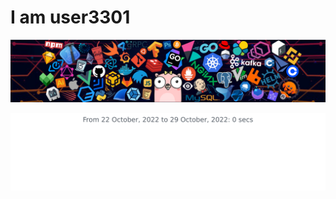# I am user3301

![](https://github.com/user3301/user3301/blob/master/assets/header.png)

<img
  src="https://github.com/user3301/user3301/blob/master/images/stat.svg"
  alt="My Activity Stats"
/>
